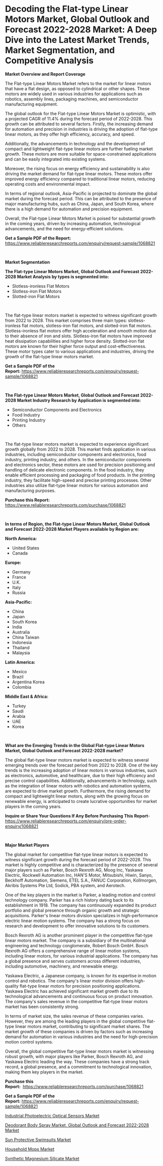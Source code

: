 <p><h1>Decoding the Flat-type Linear Motors Market, Global Outlook and Forecast 2022-2028 Market: A Deep Dive into the Latest Market Trends, Market Segmentation, and Competitive Analysis</h1></p><p><strong>Market Overview and Report Coverage</strong></p>
<p><p>The Flat-type Linear Motors Market refers to the market for linear motors that have a flat design, as opposed to cylindrical or other shapes. These motors are widely used in various industries for applications such as robotics, assembly lines, packaging machines, and semiconductor manufacturing equipment. </p><p>The global outlook for the Flat-type Linear Motors Market is optimistic, with a projected CAGR of 11.4% during the forecast period of 2022-2028. This growth can be attributed to several factors. Firstly, the increasing demand for automation and precision in industries is driving the adoption of flat-type linear motors, as they offer high efficiency, accuracy, and speed.</p><p>Additionally, the advancements in technology and the development of compact and lightweight flat-type linear motors are further fueling market growth. These motors are more suitable for space-constrained applications and can be easily integrated into existing systems.</p><p>Moreover, the rising focus on energy efficiency and sustainability is also driving the market demand for flat-type linear motors. These motors offer improved energy efficiency compared to traditional linear motors, reducing operating costs and environmental impact.</p><p>In terms of regional outlook, Asia-Pacific is projected to dominate the global market during the forecast period. This can be attributed to the presence of major manufacturing hubs, such as China, Japan, and South Korea, where there is a high demand for automation and precision equipment.</p><p>Overall, the Flat-type Linear Motors Market is poised for substantial growth in the coming years, driven by increasing automation, technological advancements, and the need for energy-efficient solutions.</p></p>
<p><strong>Get a Sample PDF of the Report:</strong> <a href="https://www.reliableresearchreports.com/enquiry/request-sample/1068821">https://www.reliableresearchreports.com/enquiry/request-sample/1068821</a></p>
<p>&nbsp;</p>
<p><strong>Market Segmentation</strong></p>
<p><strong>The Flat-type Linear Motors Market, Global Outlook and Forecast 2022-2028 Market Analysis by types is segmented into:</strong></p>
<p><ul><li>Slotless-ironless Flat Motors</li><li>Slotless-iron Flat Motors</li><li>Slotted-iron Flat Motors</li></ul></p>
<p>&nbsp;</p>
<p><p>The flat-type linear motors market is expected to witness significant growth from 2022 to 2028. This market comprises three main types: slotless-ironless flat motors, slotless-iron flat motors, and slotted-iron flat motors. Slotless-ironless flat motors offer high acceleration and smooth motion due to their absence of iron and slots. Slotless-iron flat motors have improved heat dissipation capabilities and higher force density. Slotted-iron flat motors are known for their higher force output and cost-effectiveness. These motor types cater to various applications and industries, driving the growth of the flat-type linear motors market.</p></p>
<p><strong>Get a Sample PDF of the Report:</strong>&nbsp;<a href="https://www.reliableresearchreports.com/enquiry/request-sample/1068821">https://www.reliableresearchreports.com/enquiry/request-sample/1068821</a></p>
<p>&nbsp;</p>
<p><strong>The Flat-type Linear Motors Market, Global Outlook and Forecast 2022-2028 Market Industry Research by Application is segmented into:</strong></p>
<p><ul><li>Semiconductor Components and Electronics</li><li>Food Industry</li><li>Printing Industry</li><li>Others</li></ul></p>
<p>&nbsp;</p>
<p><p>The flat-type linear motors market is expected to experience significant growth globally from 2022 to 2028. This market finds application in various industries, including semiconductor components and electronics, food industry, printing industry, and others. In the semiconductor components and electronics sector, these motors are used for precision positioning and handling of delicate electronic components. In the food industry, they enable efficient processing and packaging of food products. In the printing industry, they facilitate high-speed and precise printing processes. Other industries also utilize flat-type linear motors for various automation and manufacturing purposes.</p></p>
<p><strong>Purchase this Report:</strong>&nbsp; <a href="https://www.reliableresearchreports.com/purchase/1068821">https://www.reliableresearchreports.com/purchase/1068821</a></p>
<p>&nbsp;</p>
<p><strong>In terms of Region, the Flat-type Linear Motors Market, Global Outlook and Forecast 2022-2028 Market Players available by Region are:</strong></p>
<p>
    <p> <strong> North America: </strong>
        <ul>
            <li>United States</li>
            <li>Canada</li>
        </ul>
        </p> 
    <p> <strong> Europe: </strong>
        <ul>
            <li>Germany</li>
            <li>France</li>
            <li>U.K.</li>
            <li>Italy</li>
            <li>Russia</li>
        </ul>
        </p> 
    <p> <strong> Asia-Pacific: </strong>
        <ul>
            <li>China</li>
            <li>Japan</li>
            <li>South Korea</li>
            <li>India</li>
            <li>Australia</li>
            <li>China Taiwan</li>
            <li>Indonesia</li>
            <li>Thailand</li>
            <li>Malaysia</li>
        </ul>
        </p> 
    <p> <strong> Latin America: </strong>
        <ul>
            <li>Mexico</li>
            <li>Brazil</li>
            <li>Argentina Korea</li>
            <li>Colombia</li>
        </ul>
        </p> 
    <p> <strong> Middle East & Africa: </strong>
        <ul>
            <li>Turkey</li>
            <li>Saudi</li>
            <li>Arabia</li>
            <li>UAE</li>
            <li>Korea</li>
        </ul>
    </p>
    </p>
<p>&nbsp;</p>
<p><strong>What are the Emerging Trends in the Global Flat-type Linear Motors Market, Global Outlook and Forecast 2022-2028 market?</strong></p>
<p><p>The global flat-type linear motors market is expected to witness several emerging trends over the forecast period from 2022 to 2028. One of the key trends is the increasing adoption of linear motors in various industries, such as electronics, automotive, and healthcare, due to their high efficiency and precise control capabilities. Additionally, advancements in technology, such as the integration of linear motors with robotics and automation systems, are expected to drive market growth. Furthermore, the rising demand for compact and lightweight linear motors, along with the growing focus on renewable energy, is anticipated to create lucrative opportunities for market players in the coming years.</p></p>
<p><strong>Inquire or Share Your Questions If Any Before Purchasing This Report</strong>- <a href="https://www.reliableresearchreports.com/enquiry/pre-order-enquiry/1068821">https://www.reliableresearchreports.com/enquiry/pre-order-enquiry/1068821</a></p>
<p>&nbsp;</p>
<p><strong>Major Market Players</strong></p>
<p><p>The global market for competitive flat-type linear motors is expected to witness significant growth during the forecast period of 2022-2028. This market is highly competitive and is characterized by the presence of several major players such as Parker, Bosch Rexroth AG, Moog Inc, Yaskawa Electric, Rockwell Automation Inc, HAN'S Motor, Mitsubishi, Hiwin, Sanyo, Beckhoff Automation, Siemens, ETEL S.A., FANUC Corporation, Kollmorgen, Akribis Systems Pte Ltd, Sodick, PBA system, and Aerotech.</p><p>One of the key players in the market is Parker, a leading motion and control technology company. Parker has a rich history dating back to its establishment in 1918. The company has continuously expanded its product portfolio and global presence through organic growth and strategic acquisitions. Parker's linear motors division specializes in high-performance electric linear motion systems. The company has a strong focus on research and development to offer innovative solutions to its customers.</p><p>Bosch Rexroth AG is another prominent player in the competitive flat-type linear motors market. The company is a subsidiary of the multinational engineering and technology conglomerate, Robert Bosch GmbH. Bosch Rexroth AG offers a comprehensive range of linear motion systems, including linear motors, for various industrial applications. The company has a global presence and serves customers across different industries, including automotive, machinery, and renewable energy.</p><p>Yaskawa Electric, a Japanese company, is known for its expertise in motion control and robotics. The company's linear motor division offers high-quality flat-type linear motors for precision positioning applications. Yaskawa Electric has achieved significant market growth due to its technological advancements and continuous focus on product innovation. The company's sales revenue in the competitive flat-type linear motors market has been consistently strong.</p><p>In terms of market size, the sales revenue of these companies varies. However, they are among the leading players in the global competitive flat-type linear motors market, contributing to significant market shares. The market growth of these companies is driven by factors such as increasing demand for automation in various industries and the need for high-precision motion control systems.</p><p>Overall, the global competitive flat-type linear motors market is witnessing robust growth, with major players like Parker, Bosch Rexroth AG, and Yaskawa Electric leading the way. These companies have a strong track record, a global presence, and a commitment to technological innovation, making them key players in the market.</p></p>
<p><strong>Purchase this Report:</strong>&nbsp;&nbsp;<a href="https://www.reliableresearchreports.com/purchase/1068821">https://www.reliableresearchreports.com/purchase/1068821</a></p>
<p></p>
<p><strong>Get a Sample PDF of the Report:</strong>&nbsp;<a href="https://www.reliableresearchreports.com/enquiry/request-sample/1068821">https://www.reliableresearchreports.com/enquiry/request-sample/1068821</a></p>
<p><p><a href="https://www.reportprime.com/industrial-photoelectric-optical-sensors-r3429">Industrial Photoelectric Optical Sensors Market</a></p><p><a href="https://github.com/RichRobinson5/Market-Research-Report-List-1/blob/main/deodorant-body-spray-market-global-outlook-and-forecast-2022-2028-market.md">Deodorant Body Spray Market, Global Outlook and Forecast 2022-2028 Market</a></p><p><a href="https://www.linkedin.com/pulse/sun-protective-swimsuits-market-research-report-provides-thorough-0kzhe/">Sun Protective Swimsuits Market</a></p><p><a href="https://www.linkedin.com/pulse/household-mops-market-size-2023-2030-global-industrial-ge1we/">Household Mops Market</a></p><p><a href="https://medium.com/@loretadervishi2013/synthetic-magnesium-silicate-market-size-growth-forecast-2023-2030-5ea5dc828fdb">Synthetic Magnesium Silicate Market</a></p></p>
